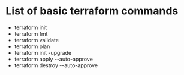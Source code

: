 # List of basic terraform commands

- terraform init
- terraform fmt
- terraform validate
- terraform plan
- terraform init -upgrade
- terraform apply --auto-approve
- terraform destroy --auto-approve
